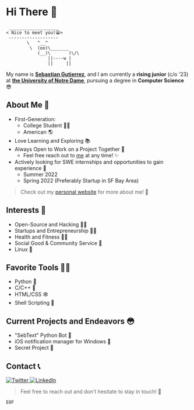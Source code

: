 # Hi There 👋
```
 ___________________
< Nice to meet you!😀>
 -------------------
        \   ^__^
         \  (oo)\_______
            (__)\       )\/\
                ||----w |
                ||     ||
```
My name is [**Sebastian Gutierrez**](https://www.linkedin.com/in/sgutier5/), and I am currently a **rising junior** (c/o '23) at [**the University of Notre Dame**](https://www.nd.edu/), pursuing a degree in **Computer Science** 😎

## About Me 🕺
* First-Generation: 
	* College Student 👨‍🎓
	*  American 🌎
* Love Learning and Exploring 📚
* Always Open to Work on a Project Together 🔨
	* Feel free reach out to [me](mailto:sgutier5@nd.edu) at any time! ✨
* Actively looking for SWE internships and opportunities to gain experience 🔎
	* Summer 2022 
	* Spring 2022 (Preferably Startup in SF Bay Area) 
	
> Check out my [personal website](https://worldwideseb.me) for more about me! 👀


## Interests 🧠
* Open-Source and Hacking 🐱‍💻
* Startups and Entrepreneurship 👨‍💼
* Health and Fitness 🏃‍♂️
* Social Good & Community Service 🤝
* Linux 🐧

## Favorite Tools 👷‍♂️
* Python 🐍
* C/C++ 🌊
* HTML/CSS 🕸
* Shell Scripting 🐢

## Current Projects and Endeavors 😳
* "SebText" Python Bot 🤖
* iOS notification manager for Windows 🍎
* Secret Project 🤫

## Contact 📞
<a href="https://twitter.com/sebmaster714">
    <img src="https://img.shields.io/badge/Twitter--_.svg?style=social&logo=Twitter" alt="Twitter">
  </a>
  
  <a href="https://www.linkedin.com/in/sgutier5/">
    <img src="https://img.shields.io/badge/LinkedIn--_.svg?style=social&logo=linkedin" alt="LinkedIn">
  </a>


> Feel free to reach out and don't hesitate to stay in touch! 🥳

``EOF``


